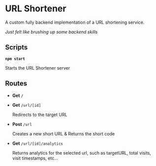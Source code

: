 # URL Shortener

A custom fully backend implementation of a URL shortening service.

*Just felt like brushing up some backend skills*

## Scripts

**`npm start`**

Starts the URL Shortener server

## Routes

- **Get** `/`

- **Get** `/url/[id] `
    
    Redirects to the target URL

- **Post** `/url`
    
    Creates a new short URL & Returns the short code

- **Get** `/url/[id]/analytics`
    
    Returns analytics for the selected url, such as targetURL, total visits, visit timestamps, etc...